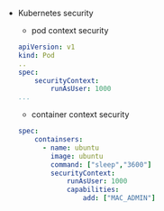 * Kubernetes security
  
  * pod context security
  
  ```yaml
  apiVersion: v1
  kind: Pod
  ..
  spec:
      securityContext:
          runAsUser: 1000
  ...
  ```
  
  * container context security
  
  ```yaml
  spec:
      containsers:
        - name: ubuntu
          image: ubuntu
          command: ["sleep","3600"]    
          securityContext:
              runAsUser: 1000
              capabilities: 
                  add: ["MAC_ADMIN"]
  ```
